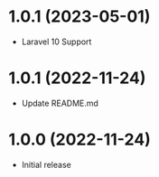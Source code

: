 # 1.0.1 (2023-05-01)

* Laravel 10 Support
 
# 1.0.1 (2022-11-24)

* Update README.md

# 1.0.0 (2022-11-24)

* Initial release
